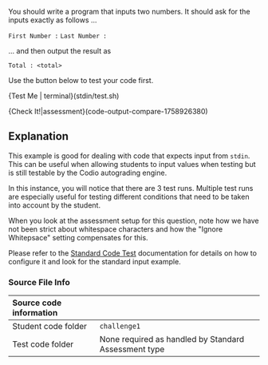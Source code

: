 
You should write a program that inputs two numbers. It should ask for the inputs exactly as follows ...

`First Number :`
`Last Number :`

... and then output the result as 

`Total : <total>`


Use the button below to test your code first.

{Test Me | terminal}(stdin/test.sh)

{Check It!|assessment}(code-output-compare-1758926380)

## Explanation
This example is good for dealing with code that expects input from `stdin`. This can be useful when allowing students to input values when testing but is still testable by the Codio autograding engine.

In this instance, you will notice that there are 3 test runs. Multiple test runs are especially useful for testing different conditions that need to be taken into account by the student.

When you look at the assessment setup for this question, note how we have not been strict about whitespace characters and how the "Ignore Whitepsace" setting compensates for this.

Please refer to the [Standard Code Test](https://codio.com/docs/content/authoring/assessments/assessments-standard-code-tests/) documentation for details on how to configure it and look for the standard input example.

### Source File Info

| Source code information|  |
| :------ | :----------- |
| Student code folder  | `challenge1` |
| Test code folder  | None required as handled by Standard Assessment type |


